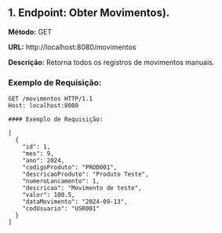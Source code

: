 ## 1. Endpoint: Obter Movimentos).

**Método:** GET

**URL:** http://localhost:8080/movimentos

**Descrição:** Retorna todos os registros de movimentos manuais.

### Exemplo de Requisição:

```http
GET /movimentos HTTP/1.1
Host: localhost:8080

#### Exemplo de Requisição:

[
  {
    "id": 1,
    "mes": 9,
    "ano": 2024,
    "codigoProduto": "PROD001",
    "descricaoProduto": "Produto Teste",
    "numeroLancamento": 1,
    "descricao": "Movimento de teste",
    "valor": 100.5,
    "dataMovimento": "2024-09-13",
    "codUsuario": "USR001"
  }
]

```
